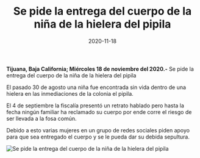 ﻿---
layout: blog
title:  "Se pide la entrega del cuerpo de la niña de la hielera del pipila"
date:   2020-11-18
categories: tijuana
permalink: /:categories/:title:output_ext
image: /img/cnr/se-pide-la-entrega-del-cuerpo-de-la-niña-de-la-hielera-del-pipila.jpg
autor: 
---


**Tijuana, Baja California;  Miércoles 18 de noviembre del 2020.-** Se pide la entrega del cuerpo de la niña de la hielera del pipila


El pasado 30 de agosto una niña fue encontrada sin vida dentro de una hielera en las inmediaciones de la colonia el pipila. 


El 4 de septiembre la fiscalía presentó un retrato hablado pero hasta la fecha ningún familiar ha reclamado su cuerpo por ende corre el riesgo de ser llevada a la fosa común. 


Debido a esto varias mujeres en un grupo de redes sociales piden apoyo para que sea entregado el cuerpo y se le pueda dar su debida sepultura.

<div id="carouselExampleSlidesOnly" class="carousel slide" data-ride="carousel">
  <div class="carousel-inner">
    <div class="carousel-item active">
       <img class="d-block w-100" src="/img/cnr/se-pide-la-entrega-del-cuerpo-de-la-niña-de-la-hielera-del-pipila.jpg" loading="lazy"  alt="Se pide la entrega del cuerpo de la niña de la hielera del pipila">
    </div>          
  </div>
</div>